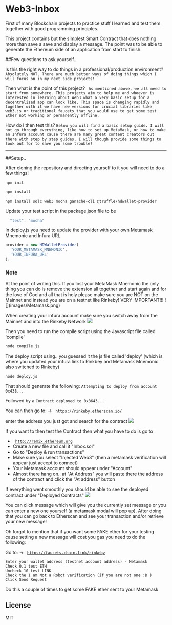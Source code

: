 # Web3-Inbox
First of many Blockchain projects to practice stuff I learned and test them together with good programming principles.

This project contains but the simplest Smart Contract that does nothing more than save a save and display a message. The point was to be able to generate the Ethereum side of an application from start to finish.

##Few questions to ask yourself..

Is this the right way to do things in a professional/production environment?
  `Absolutely NOT. There are much better ways of doing things which I will focus on in my next side projects!`

Then what is the point of this project?
  ` As mentioned above, we all need to start from somewhere. This projects aim to help me and whoever is interested in learning about Web3
     what a very basic setup for a decentralized app can look like. This space is changing rapidly and together with it we have new versions for crucial libraries like web3.js or traditional faucets that you would use to get some test Ether not working or permanently offline.`

How do I then test this?
  `Below you will find a basic setup guide. I will not go through everything, like how to set up MetaMask, or how to make an Infura account cause there are many great content creators out there with step by step guides. I will though provide some things to look out for to save you some trouble!`


---------------------------------------------------------------------------------------------------------------------------------------------------------------
##Setup..

After cloning the repository and directing yourself to it you will need to do a few things!

```sh
npm init
```

```sh
npm install
```

```sh
npm install solc web3 mocha ganache-cli @truffle/hdwallet-provider
```

Update your test script in the package.json file to be
  ```js
    "test": "mocha"
  ```

In deploy.js you need to update the provider with your own Metamask Mnemonic and Infura URL
```js
provider = new HDWalletProvider(
  'YOUR_METAMASK_MNEMONIC',
  'YOUR_INFURA_URL'
);
```

<h3>Note</h3>
  At the point of writing this. If you lost your MetaMask Mnemonic the only thing you can do is remove the extension all together and start again and for the love of God and all that is holy please make sure you are <bold>NOT</bold> on the Mainnet and instead you are on a testnet like Rinkeby! VERY IMPORTANT!!!
  ![](images/Metamask.png)

  When creating your infura account make sure you switch away from the Mainnet and into the Rinkeby Network
  ![](images/InfuraNetworkSelect.jpg)


Then you need to run the compile script using the Javascript file called 'compile'
```sh
node compile.js
```

The deploy script using.. you guessed it the js file called 'deploy' (which is where you updated your infura link to Rinkbey and Metamask Mnemonic also switched to Rinkeby)
```sh
node deploy.js
```

That should generate the following:
  `Attempting to deploy from account 0x438...`

Followed by a
  `Contract deployed to 0x8643...`

You can then go to:
  -> <code> https://rinkeby.etherscan.io/ </code>

  enter the address you just got and search for the contract
  ![](images/EtehrScan.jpg)

If you want to then test the Contract then what you have to do is go to
  - <code> http://remix.ethereum.org </code>
  - Create a new file and call it "Inbox.sol"
  - Go to "Deploy & run transactions"
  - Make sure you select "Injected Web3" (then a metamask verification will appear just accept to connect)
  - Your Metamask account should appear under "Account"
  - Almost there hang on.. at "At Address" you will paste there the address of the contract and click the "At address" button

If everything went smoothly you should be able to see the deployed contract under "Deployed Contracts"
  ![](images/Remix.jpg)

You can click message which will give you the currently set message or you can enter a new one yourself (a metamask modal will pop up).
After doing that you can go back to Etherscan and see your transaction and/or retrieve your new message!

Oh forgot to mention that if you want some FAKE ether for your testing cause setting a new message will cost you gas you need to do the following:

Go to:
  -> <code> https://faucets.chain.link/rinkeby </code>

    Enter your wallet address (testnet account address) - Metamask
    Check 0.1 test ETH
    Uncheck 10 test LINK
    Check the I am Not a Robot verification (if you are not one :D )
    Click Send Request

Do this a couple of times to get some FAKE ether sent to your Metamask

## License
MIT
